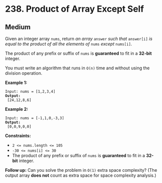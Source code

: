 # 238. Product of Array Except Self

## Medium



Given an integer array `nums`, return _an array_ `answer` _such that_ `answer[i]` _is equal to the product of all the elements of_ `nums` _except_ `nums[i]`.

The product of any prefix or suffix of `nums` is **guaranteed** to fit in a **32-bit** integer.

You must write an algorithm that runs in `O(n)` time and without using the division operation.

&#x20;

**Example 1:**

<pre><code>Input: nums = [1,2,3,4]
<strong>Output:
</strong> [24,12,8,6]
</code></pre>

**Example 2:**

<pre><code>Input: nums = [-1,1,0,-3,3]
<strong>Output:
</strong> [0,0,9,0,0]
</code></pre>

&#x20;

**Constraints:**

* `2 <= nums.length <= 105`
* `-30 <= nums[i] <= 30`
* The product of any prefix or suffix of `nums` is **guaranteed** to fit in a **32-bit** integer.

&#x20;

**Follow up:** Can you solve the problem in `O(1)` extra space complexity? (The output array **does not** count as extra space for space complexity analysis.)
